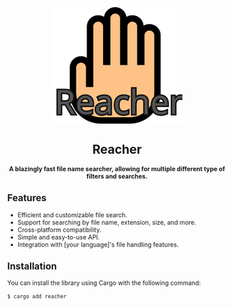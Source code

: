 <div align=center>
  <img src="https://github.com/brodycritchlow/Reacher/blob/main/ReacherLogo.svg" alt="Reacher Logo" width="300">

  # Reacher
  **A blazingly fast file name searcher, allowing for multiple different type of filters and searches.**

</div>

## Features

- Efficient and customizable file search.
- Support for searching by file name, extension, size, and more.
- Cross-platform compatibility.
- Simple and easy-to-use API.
- Integration with [your language]'s file handling features.

## Installation

You can install the library using Cargo with the following command:

```bash
$ cargo add reacher
```



